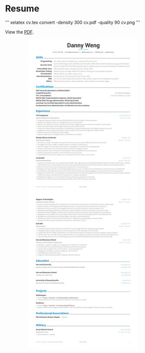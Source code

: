 # Resume  
'''
xelatex cv.tex
convert -density 300 cv.pdf -quality 90 cv.png
'''   

View the [PDF](https://docs.google.com/viewer?url=https://raw.githubusercontent.com/dannyweng/resume/master/resume.pdf).

<div align="center">
  <img alt="Résumé" src="https://raw.githubusercontent.com/dannyweng/resume/master/resume.png" width="70%" />
</div>
